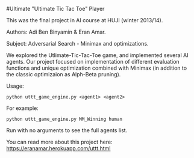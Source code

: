 #Ultimate "Ultimate Tic Tac Toe" Player

This was the final project in AI course at HUJI (winter 2013/14).

Authors: Adi Ben Binyamin & Eran Amar.

Subject: Adversarial Search - Minimax and optimizations.

We explored the Utlimate-Tic-Tac-Toe game, and implemented 
several AI agents.
Our project focused on implementation of different evaluation functions 
and unique optimization combined with Minimax (in addition to the 
classic optimizaion as Alph-Beta pruning).

Usage: 
```
python uttt_game_engine.py <agent1> <agent2>
```

For example: 
```
python uttt_game_engine.py MM_Winning human
```

Run with no arguments to see the full agents list.

You can read more about this project here: https://eranamar.herokuapp.com/uttt.html
